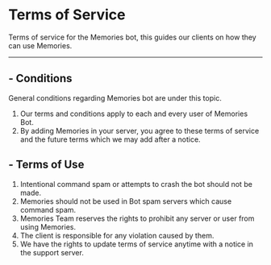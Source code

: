 # Terms of Service

Terms of service for the Memories bot, this guides our clients on how they can use Memories.

------

## - Conditions
General conditions regarding Memories bot are under this topic.

1. Our terms and conditions apply to each and every user of Memories Bot.
2. By adding Memories in your server, you agree to these terms of service and the future terms which we may add after a notice.


## - Terms of Use
1. Intentional command spam or attempts to crash the bot should not be made.
2. Memories should not be used in Bot spam servers which cause command spam.
3. Memories Team reserves the rights to prohibit any server or user from using Memories.
4. The client is responsible for any violation caused by them.
5. We have the rights to update terms of service anytime with a notice in the support server. 
